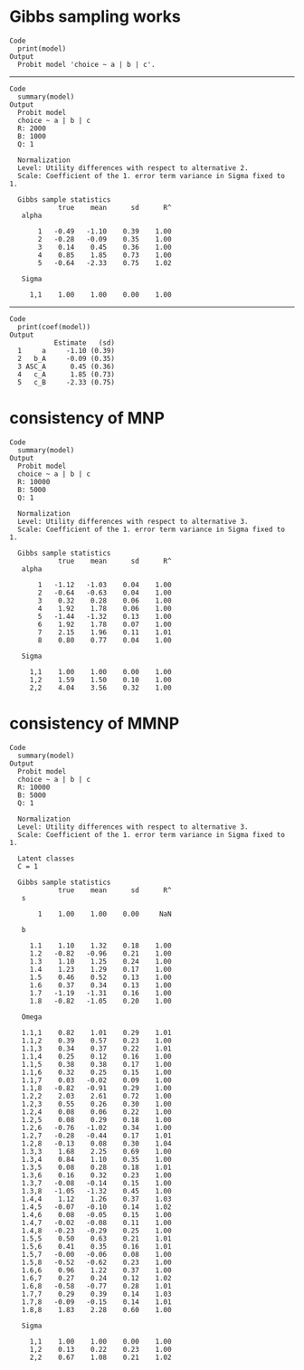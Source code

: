 # Gibbs sampling works

    Code
      print(model)
    Output
      Probit model 'choice ~ a | b | c'.

---

    Code
      summary(model)
    Output
      Probit model
      choice ~ a | b | c 
      R: 2000 
      B: 1000 
      Q: 1 
      
      Normalization
      Level: Utility differences with respect to alternative 2.
      Scale: Coefficient of the 1. error term variance in Sigma fixed to 1.
      
      Gibbs sample statistics
                true    mean      sd      R^
       alpha
                                            
           1   -0.49   -1.10    0.39    1.00
           2   -0.28   -0.09    0.35    1.00
           3    0.14    0.45    0.36    1.00
           4    0.85    1.85    0.73    1.00
           5   -0.64   -2.33    0.75    1.02
      
       Sigma
                                            
         1,1    1.00    1.00    0.00    1.00

---

    Code
      print(coef(model))
    Output
               Estimate   (sd)
      1     a     -1.10 (0.39)
      2   b_A     -0.09 (0.35)
      3 ASC_A      0.45 (0.36)
      4   c_A      1.85 (0.73)
      5   c_B     -2.33 (0.75)

# consistency of MNP

    Code
      summary(model)
    Output
      Probit model
      choice ~ a | b | c 
      R: 10000 
      B: 5000 
      Q: 1 
      
      Normalization
      Level: Utility differences with respect to alternative 3.
      Scale: Coefficient of the 1. error term variance in Sigma fixed to 1.
      
      Gibbs sample statistics
                true    mean      sd      R^
       alpha
                                            
           1   -1.12   -1.03    0.04    1.00
           2   -0.64   -0.63    0.04    1.00
           3    0.32    0.28    0.06    1.00
           4    1.92    1.78    0.06    1.00
           5   -1.44   -1.32    0.13    1.00
           6    1.92    1.78    0.07    1.00
           7    2.15    1.96    0.11    1.01
           8    0.80    0.77    0.04    1.00
      
       Sigma
                                            
         1,1    1.00    1.00    0.00    1.00
         1,2    1.59    1.50    0.10    1.00
         2,2    4.04    3.56    0.32    1.00

# consistency of MMNP

    Code
      summary(model)
    Output
      Probit model
      choice ~ a | b | c 
      R: 10000 
      B: 5000 
      Q: 1 
      
      Normalization
      Level: Utility differences with respect to alternative 3.
      Scale: Coefficient of the 1. error term variance in Sigma fixed to 1.
      
      Latent classes
      C = 1 
      
      Gibbs sample statistics
                true    mean      sd      R^
       s
                                            
           1    1.00    1.00    0.00     NaN
      
       b
                                            
         1.1    1.10    1.32    0.18    1.00
         1.2   -0.82   -0.96    0.21    1.00
         1.3    1.10    1.25    0.24    1.00
         1.4    1.23    1.29    0.17    1.00
         1.5    0.46    0.52    0.13    1.00
         1.6    0.37    0.34    0.13    1.00
         1.7   -1.19   -1.31    0.16    1.00
         1.8   -0.82   -1.05    0.20    1.00
      
       Omega
                                            
       1.1,1    0.82    1.01    0.29    1.01
       1.1,2    0.39    0.57    0.23    1.00
       1.1,3    0.34    0.37    0.22    1.01
       1.1,4    0.25    0.12    0.16    1.00
       1.1,5    0.38    0.38    0.17    1.00
       1.1,6    0.32    0.25    0.15    1.00
       1.1,7    0.03   -0.02    0.09    1.00
       1.1,8   -0.82   -0.91    0.29    1.00
       1.2,2    2.03    2.61    0.72    1.00
       1.2,3    0.55    0.26    0.30    1.00
       1.2,4    0.08    0.06    0.22    1.00
       1.2,5    0.08    0.29    0.18    1.00
       1.2,6   -0.76   -1.02    0.34    1.00
       1.2,7   -0.28   -0.44    0.17    1.01
       1.2,8   -0.13    0.08    0.30    1.04
       1.3,3    1.68    2.25    0.69    1.00
       1.3,4    0.84    1.10    0.35    1.00
       1.3,5    0.08    0.28    0.18    1.01
       1.3,6    0.16    0.32    0.23    1.00
       1.3,7   -0.08   -0.14    0.15    1.00
       1.3,8   -1.05   -1.32    0.45    1.00
       1.4,4    1.12    1.26    0.37    1.03
       1.4,5   -0.07   -0.10    0.14    1.02
       1.4,6    0.08   -0.05    0.15    1.00
       1.4,7   -0.02   -0.08    0.11    1.00
       1.4,8   -0.23   -0.29    0.25    1.00
       1.5,5    0.50    0.63    0.21    1.01
       1.5,6    0.41    0.35    0.16    1.01
       1.5,7   -0.00   -0.06    0.08    1.00
       1.5,8   -0.52   -0.62    0.23    1.00
       1.6,6    0.96    1.22    0.37    1.00
       1.6,7    0.27    0.24    0.12    1.02
       1.6,8   -0.58   -0.77    0.28    1.01
       1.7,7    0.29    0.39    0.14    1.03
       1.7,8   -0.09   -0.15    0.14    1.01
       1.8,8    1.83    2.28    0.60    1.00
      
       Sigma
                                            
         1,1    1.00    1.00    0.00    1.00
         1,2    0.13    0.22    0.23    1.00
         2,2    0.67    1.08    0.21    1.02

